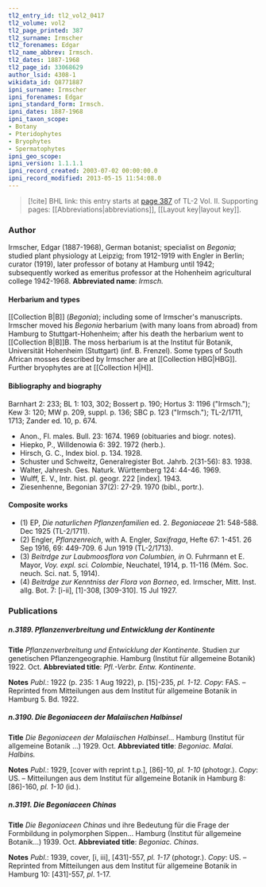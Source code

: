 ```yaml
---
tl2_entry_id: tl2_vol2_0417
tl2_volume: vol2
tl2_page_printed: 387
tl2_surname: Irmscher
tl2_forenames: Edgar
tl2_name_abbrev: Irmsch.
tl2_dates: 1887-1968
tl2_page_id: 33068629
author_lsid: 4308-1
wikidata_id: Q8771887
ipni_surname: Irmscher
ipni_forenames: Edgar
ipni_standard_form: Irmsch.
ipni_dates: 1887-1968
ipni_taxon_scope: 
- Botany
- Pteridophytes
- Bryophytes
- Spermatophytes
ipni_geo_scope: 
ipni_version: 1.1.1.1
ipni_record_created: 2003-07-02 00:00:00.0
ipni_record_modified: 2013-05-15 11:54:08.0
---
```



> [!cite] BHL link: this entry starts at [page 387](https://www.biodiversitylibrary.org/page/33068629) of TL-2 Vol. II.
> Supporting pages: [[Abbreviations|abbreviations]], [[Layout key|layout key]].

### Author

Irmscher, Edgar (1887-1968), German botanist; specialist on *Begonia*; studied plant physiology at Leipzig; from 1912-1919 with Engler in Berlin; curator (1919), later professor of botany at Hamburg until 1942; subsequently worked as emeritus professor at the Hohenheim agricultural college 1942-1968. 
**Abbreviated name**: *Irmsch.*

#### Herbarium and types

[[Collection B|B]] (*Begonia*); including some of Irmscher's manuscripts. Irmscher moved his *Begonia* herbarium (with many loans from abroad) from Hamburg to Stuttgart-Hohenheim; after his death the herbarium went to [[Collection B|B]]B. The moss herbarium is at the Institut für Botanik, Universität Hohenheim (Stuttgart) (inf. B. Frenzel). Some types of South African mosses described by Irmscher are at [[Collection HBG|HBG]]. Further bryophytes are at [[Collection H|H]].

#### Bibliography and biography

Barnhart 2: 233; BL 1: 103, 302; Bossert p. 190; Hortus 3: 1196 ("Irmsch."); Kew 3: 120; MW p. 209, suppl. p. 136; SBC p. 123 ("Irmsch."); TL-2/1711, 1713; Zander ed. 10, p. 674.
- Anon., Fl. males. Bull. 23: 1674. 1969 (obituaries and biogr. notes).
- Hiepko, P., Willdenowia 6: 392. 1972 (herb.).
- Hirsch, G. C., Index biol. p. 134. 1928.
- Schuster und Schweitz, Generalregister Bot. Jahrb. 2(31-56): 83. 1938.
- Walter, Jahresh. Ges. Naturk. Württemberg 124: 44-46. 1969.
- Wulff, E. V., Intr. hist. pl. geogr. 222 \[index\]. 1943.
- Ziesenhenne, Begonian 37(2): 27-29. 1970 (bibl., portr.).

#### Composite works

- (1) EP, *Die naturlichen Pflanzenfamilien* ed. 2. *Begoniaceae* 21: 548-588. Dec 1925 (TL-2/1711).
- (2) Engler, *Pflanzenreich*, with A. Engler, *Saxifraga*, Hefte 67: 1-451. 26 Sep 1916, 69: 449-709. 6 Jun 1919 (TL-2/1713).
- (3) *Beitrdge zur Laubmoosflora von Columbien, in* O. Fuhrmann et E. Mayor, *Voy. expl. sci. Colombie*, Neuchatel, 1914, p. 11-116 (Mém. Soc. neuch. Sci. nat. 5, 1914).
- (4) *Beitrdge zur Kenntniss der Flora von Borneo*, ed. Irmscher, Mitt. Inst. allg. Bot. 7: \[i-ii\], \[1\]-308, \[309-310\]. 15 Jul 1927.

### Publications

##### n.3189. Pflanzenverbreitung und Entwicklung der Kontinente

**Title**
*Pflanzenverbreitung und Entwicklung der Kontinente*. Studien zur genetischen Pflanzengeographie. Hamburg (Institut für allgemeine Botanik) 1922. Oct.
**Abbreviated title**: *Pfl.-Verbr. Entw. Kontinente*.

**Notes**
*Publ*.: 1922 (p. 235: 1 Aug 1922), p. \[15\]-235, *pl. 1-12. Copy*: FAS. – Reprinted from Mitteilungen aus dem Institut für allgemeine Botanik in Hamburg 5. Bd. 1922.

##### n.3190. Die Begoniaceen der Malaiischen Halbinsel

**Title**
*Die Begoniaceen der Malaiischen Halbinsel*... Hamburg (Institut für allgemeine Botanik ...) 1929. Oct.
**Abbreviated title**: *Begoniac. Malai. Halbins.*

**Notes**
*Publ*.: 1929, \[cover with reprint t.p.\], \[86\]-10, *pl. 1-10* (photogr.). *Copy*: US. – Mitteilungen aus dem Institut für allgemeine Botanik in Hamburg 8: \[86\]-160, *pl. 1-10* (id.).

##### n.3191. Die Begoniaceen Chinas

**Title**
*Die Begoniaceen Chinas* und ihre Bedeutung für die Frage der Formbildung in polymorphen Sippen... Hamburg (Institut für allgemeine Botanik...) 1939. Oct.
**Abbreviated title**: *Begoniac. Chinas*.

**Notes**
*Publ*.: 1939, cover, \[i, iii\], \[431\]-557, *pl. 1-17* (photogr.). *Copy*: US. – Reprinted from Mitteilungen aus dem Institut für allgemeine Botanik in Hamburg 10: \[431\]-557, *pl*. 1-17.

